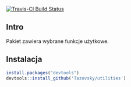 [![Travis-CI Build Status](https://travis-ci.org/Tazovsky/utilities.svg?branch=master)](https://travis-ci.org/Tazovsky/utilities)

## Intro
Pakiet zawiera wybrane funkcje użytkowe.

## Instalacja

```R
install.packages("devtools")
devtools::install_github('Tazovsky/utilities')
```
